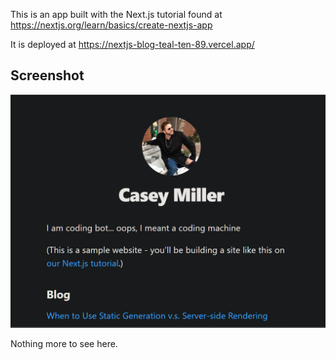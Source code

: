 This is an app built with the Next.js tutorial found at https://nextjs.org/learn/basics/create-nextjs-app

It is deployed at https://nextjs-blog-teal-ten-89.vercel.app/

  ## Screenshot
  
  ![screenshot](./assets/images/screenshot.png)

  Nothing more to see here.
  